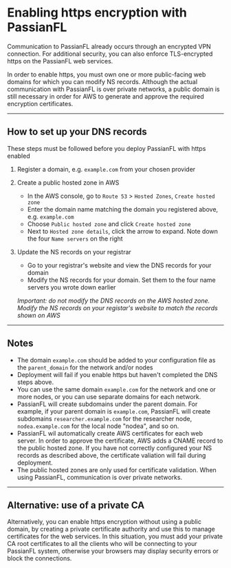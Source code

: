 # Enabling https encryption with PassianFL

Communication to PassianFL already occurs through an encrypted VPN connection.
For additional security, you can also enforce TLS-encrypted https on the PassianFL web services.

In order to enable https, you must own one or more public-facing web domains for which you can modify NS records.
Although the actual communication with PassianFL is over private networks, a public domain is still 
necessary in order for AWS to generate and approve the required encryption certificates.

---

## How to set up your DNS records
These steps must be followed before you deploy PassianFL with https enabled

1. Register a domain, e.g. `example.com` from your chosen provider
2. Create a public hosted zone in AWS 
   - In the AWS console, go to `Route 53` > `Hosted Zones`, `Create hosted zone`
   - Enter the domain name matching the domain you registered above, e.g. `example.com`
   - Choose `Public hosted zone` and click `Create hosted zone`
   - Next to `Hosted zone details`, click the arrow to expand. Note down the four `Name servers` on the right
3. Update the NS records on your registrar 
   - Go to your registrar's website and view the DNS records for your domain
   - Modify the NS records for your domain. Set them to the four name servers you wrote down earlier
  
    _Important: do not modify the DNS records on the AWS hosted zone. Modify the NS records on your registar's website to match the records shown on AWS_ 

---

## Notes
- The domain `example.com` should be added to your configuration file as the `parent_domain` for the network and/or nodes
- Deployment will fail if you enable https but haven't completed the DNS steps above.
- You can use the same domain `example.com` for the network and one or more nodes, or you can use separate domains for each network.
- PassianFL will create subdomains under the parent domain. For example, if your parent domain is `example.com`, PassianFL will
create subdomains `researcher.example.com` for the researcher node, `nodea.example.com` for the local node "nodea", and so on.
- PassianFL wil automatically create AWS certificates for each web server. In order to approve the certificate, AWS adds a CNAME
record to the public hosted zone. If you have not correctly configured your NS records as described above, the certificate valiation will fail during deployment.
- The public hosted zones are only used for certificate validation. When using PassianFL, communication is over private networks. 

---

## Alternative: use of a private CA

Alternatively, you can enable https encryption without using a public domain, by creating a private 
certificate authority and use this to manage certificates for the web services. In this situation, 
you must add your private CA root certificates to all the clients who will be connecting to your 
PassianFL system, otherwise your browsers may display security errors or block the connections.

